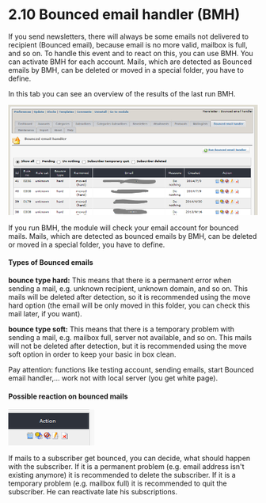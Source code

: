 # 2.10 Bounced email handler (BMH)
If you send newsletters, there will always be some emails not delivered to recipient (Bounced email), because email is no more valid, mailbox is full, and so on.
To handle this event and to react on this, you can use BMH.
You can activate BMH for each account.
Mails, which are detected as Bounced emails by BMH, can be deleted or moved in a special folder, you have to define.

In this tab you can see an overview of the results of the last run BMH.

![](../assets/bmh1_en.PNG)

If you run BMH, the module will check your email account for bounced mails.
Mails, which are detected as bounced emails by BMH, can be deleted or moved in a special folder, you have to define.

#### Types of Bounced emails
**bounce type hard:** This means that there is a permanent error when sending a mail, e.g. unknown recipient, unknown domain, and so on.
This mails will be deleted after detection, so it is recommended using the move hard option (the email will be only moved in this folder, you can check this mail later, if you want).

**bounce type soft:**
This means that there is a temporary problem with sending a mail, e.g. mailbox full, server not available, and so on.
This mails will not be deleted after detection, but it is recommended using the move soft option in order to keep your basic in box clean.

Pay attention: functions like testing account, sending emails, start Bounced email handler,... work not with local server (you get white page).

#### Possible reaction on bounced mails
![](../assets/bmh2_en.PNG)

If mails to a subscriber get bounced, you can decide, what should happen with the subscriber. 
If it is a permanent problem (e.g. email address isn't existing anymore) it is recommended to delete the subscriber.
If it is a temporary problem (e.g. mailbox full) it is recommended to quit the subscriber. He can reactivate late his subscriptions.